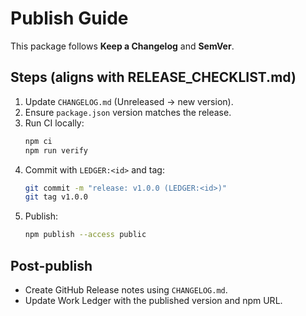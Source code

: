 # Publish Guide

This package follows **Keep a Changelog** and **SemVer**.

## Steps (aligns with RELEASE_CHECKLIST.md)

1. Update `CHANGELOG.md` (Unreleased → new version).
2. Ensure `package.json` version matches the release.
3. Run CI locally:
   ```sh
   npm ci
   npm run verify
   ```
4. Commit with `LEDGER:<id>` and tag:
   ```sh
   git commit -m "release: v1.0.0 (LEDGER:<id>)"
   git tag v1.0.0
   ```
5. Publish:
   ```sh
   npm publish --access public
   ```

## Post-publish

- Create GitHub Release notes using `CHANGELOG.md`.
- Update Work Ledger with the published version and npm URL.
